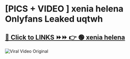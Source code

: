 
 # [PICS + VIDEO ] xenia helena Onlyfans Leaked uqtwh

## <h2><a href="https://clipsfans.com/xenia_helena&ref=git">🔗 Click to LINKS ⏩⏩ 👉 🟢 xenia helena </a></h2>

<a href="https://clipsfans.com/xenia_helena&ref=git" rel="nofollow" data-target="animated-image.originalLink"><img src="https://i.ibb.co.com/xMMVF88/686577567.gif" alt="Viral Video Original" style="max-width: 100%; display: inline-block;" data-target="animated-image.originalImage"></a>

